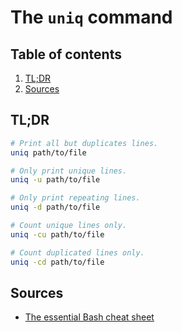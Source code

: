 # The `uniq` command

## Table of contents <!-- omit in toc -->

1. [TL;DR](#tldr)
1. [Sources](#sources)

## TL;DR

```sh
# Print all but duplicates lines.
uniq path/to/file

# Only print unique lines.
uniq -u path/to/file

# Only print repeating lines.
uniq -d path/to/file

# Count unique lines only.
uniq -cu path/to/file

# Count duplicated lines only.
uniq -cd path/to/file
```

## Sources

- [The essential Bash cheat sheet]

<!--
  References
  -->

<!-- Others -->
[the essential bash cheat sheet]: https://betterprogramming.pub/the-essential-bash-cheat-sheet-e1c3df06560
